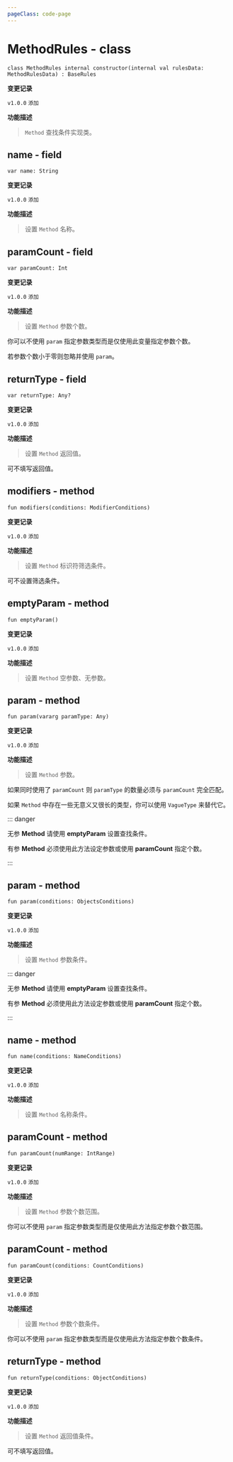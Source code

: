 ```yaml
---
pageClass: code-page
---
```


# MethodRules <span class="symbol">- class</span>

```kotlin:no-line-numbers
class MethodRules internal constructor(internal val rulesData: MethodRulesData) : BaseRules
```

**变更记录**

`v1.0.0` `添加`

**功能描述**

> `Method` 查找条件实现类。

## name <span class="symbol">- field</span>

```kotlin:no-line-numbers
var name: String
```

**变更记录**

`v1.0.0` `添加`

**功能描述**

> 设置 `Method` 名称。

## paramCount <span class="symbol">- field</span>

```kotlin:no-line-numbers
var paramCount: Int
```

**变更记录**

`v1.0.0` `添加`

**功能描述**

> 设置 `Method` 参数个数。

你可以不使用 `param` 指定参数类型而是仅使用此变量指定参数个数。

若参数个数小于零则忽略并使用 `param`。

## returnType <span class="symbol">- field</span>

```kotlin:no-line-numbers
var returnType: Any?
```

**变更记录**

`v1.0.0` `添加`

**功能描述**

> 设置 `Method` 返回值。

可不填写返回值。

## modifiers <span class="symbol">- method</span>

```kotlin:no-line-numbers
fun modifiers(conditions: ModifierConditions)
```

**变更记录**

`v1.0.0` `添加`

**功能描述**

> 设置 `Method` 标识符筛选条件。

可不设置筛选条件。

## emptyParam <span class="symbol">- method</span>

```kotlin:no-line-numbers
fun emptyParam()
```

**变更记录**

`v1.0.0` `添加`

**功能描述**

> 设置 `Method` 空参数、无参数。

## param <span class="symbol">- method</span>

```kotlin:no-line-numbers
fun param(vararg paramType: Any)
```

**变更记录**

`v1.0.0` `添加`

**功能描述**

> 设置 `Method` 参数。

如果同时使用了 `paramCount` 则 `paramType` 的数量必须与 `paramCount` 完全匹配。

如果 `Method` 中存在一些无意义又很长的类型，你可以使用 `VagueType` 来替代它。

::: danger

无参 **Method** 请使用 **emptyParam** 设置查找条件。

有参 **Method** 必须使用此方法设定参数或使用 **paramCount** 指定个数。

:::

## param <span class="symbol">- method</span>

```kotlin:no-line-numbers
fun param(conditions: ObjectsConditions)
```

**变更记录**

`v1.0.0` `添加`

**功能描述**

> 设置 `Method` 参数条件。

::: danger

无参 **Method** 请使用 **emptyParam** 设置查找条件。

有参 **Method** 必须使用此方法设定参数或使用 **paramCount** 指定个数。

:::

## name <span class="symbol">- method</span>

```kotlin:no-line-numbers
fun name(conditions: NameConditions)
```

**变更记录**

`v1.0.0` `添加`

**功能描述**

> 设置 `Method` 名称条件。

## paramCount <span class="symbol">- method</span>

```kotlin:no-line-numbers
fun paramCount(numRange: IntRange)
```

**变更记录**

`v1.0.0` `添加`

**功能描述**

> 设置 `Method` 参数个数范围。

你可以不使用 `param` 指定参数类型而是仅使用此方法指定参数个数范围。

## paramCount <span class="symbol">- method</span>

```kotlin:no-line-numbers
fun paramCount(conditions: CountConditions)
```

**变更记录**

`v1.0.0` `添加`

**功能描述**

> 设置 `Method` 参数个数条件。

你可以不使用 `param` 指定参数类型而是仅使用此方法指定参数个数条件。

## returnType <span class="symbol">- method</span>

```kotlin:no-line-numbers
fun returnType(conditions: ObjectConditions)
```

**变更记录**

`v1.0.0` `添加`

**功能描述**

> 设置 `Method` 返回值条件。

可不填写返回值。